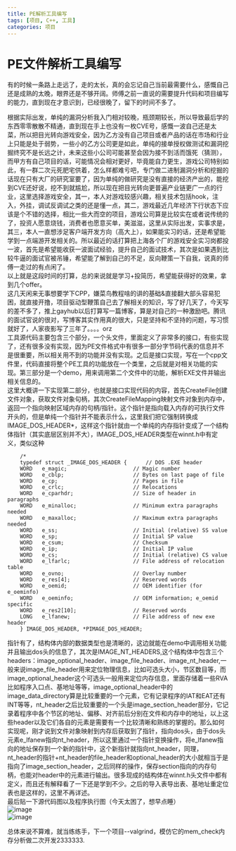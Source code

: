 ```yaml
---
title: PE解析工具编写
tags: [项目, C++, 工具]
categories: 项目
---
```

# PE文件解析工具编写
有的时候一条路上走远了，走的太长，真的会忘记自己当前最需要什么，感慨自己还是成熟的太晚，眼界还是不够开阔。师傅之前一直说的需要提升代码和项目编写的能力，直到现在才意识到，已经很晚了，留下的时间不多了。  
<!-- more-->
根据实际出发，单纯的漏洞分析我入门相对较晚，瓶颈期较长，所以导致最后学的东西零零散散不精通，直到现在手上也没有一枚CVE号，感慨一波自己还是太菜，所以把目光转向游戏安全，因为乙方没有自己项目或者产品的话在市场和行业上只能是处于弱势，一些小的乙方公司更是如此，单纯的接单授权做测试和漏洞挖掘终究不是长远之计，未来这些小公司可能甚至会因为接不到活而饿死（猜测），而甲方有自己项目的话，可能情况会相对更好，毕竟能自力更生，游戏公司特别如此，有一群二次元死肥宅供着，怎么样都难亏吧，专门做二进制漏洞分析和挖掘的话现在只有大厂的研究室要了，因为单纯的做研究是没有直接的经济产出的，能挖到CVE还好说，挖不到就尴尬，所以现在把目光转向更普遍产业链更广一点的行业，这里选择游戏安全，其一，本人对游戏较感兴趣，相关技术包括hook，注入，外挂，调试反调试之类的还是懂一点，其二，游戏最近几年经济下行状态下应该是个不错的选择，相比一些大而空的项目，游戏公司算是比较实在或者说传统的了，投资人愿意烧钱，消费者也愿意买单，美滋滋，这里从实际出发，实事求是，其三，本人一直想涉足客户端开发方向（高大上），如果能实习的话，还是希望能学到一点端游开发相关的。所以最近的话打算把上海各个厂的游戏安全实习岗都投一波，首先是希望能收获一波面试经验，提升自己的面试技术，其次是如果遇到比较牛逼的面试官被吊锤，希望能了解到自己的不足，反向鞭策一下自我，说真的师傅一走过的有点闲了。  
以上就是这段时间的打算，总的来说就是学习+投简历，希望能获得好的效果，拿到几个offer。  
这几天闲来无事想要学下CPP，嫌菜鸟教程啥的讲的基础&直接翻大部头容易犯困，就直接开撸，项目驱动型鞭策自己去了解相关的知识，写了好几天了，今天写的差不多了，推上gayhub以后打算写一篇博客，算是对自己的一种激励吧。腾讯的面试官说的很对，写博客其实作用真的很大，只是坚持和不坚持的问题，写习惯就好了，人家夜影写了三年了。。。。orz  
工具源代码主要包含三个部分，一个头文件，里面定义了非常多的接口，有些实现了，还有很多没有实现，因为PE文件格式中有很多一部分字节码代表的信息并不是很重要，所以相关用不到的功能并没有实现。之后是接口实现，写在一个cpp文件里，代码直接将整个PE工具的功能放在一个类里，之后就是对相关功能的实现。第三部分是一个demo，用来调用第二个文件中的功能，解析EXE文件并输出相关信息的。  
这里大概讲一下实现第二部分，也就是接口实现代码的内容，首先CreateFile创建文件对象，获取文件对象句柄，其次CreateFileMapping映射文件对象到内存中，返回一个指向映射区域内存的句柄/指针。这个指针是指向载入内存的可执行文件开头的，但是单纯一个指针并不能表示什么，这里我们把它强制转换成IMAGE_DOS_HEADER*，这样这个指针就由一个单纯的内存指针变成了一个结构体指针（其实底层区别并不大），IMAGE_DOS_HEADER类型在winnt.h中有定义，类似这种
```
	/*
	typedef struct _IMAGE_DOS_HEADER {      // DOS .EXE header
	WORD   e_magic;                     // Magic number
	WORD   e_cblp;                      // Bytes on last page of file
	WORD   e_cp;                        // Pages in file
	WORD   e_crlc;                      // Relocations
	WORD   e_cparhdr;                   // Size of header in paragraphs
	WORD   e_minalloc;                  // Minimum extra paragraphs needed
	WORD   e_maxalloc;                  // Maximum extra paragraphs needed
	WORD   e_ss;                        // Initial (relative) SS value
	WORD   e_sp;                        // Initial SP value
	WORD   e_csum;                      // Checksum
	WORD   e_ip;                        // Initial IP value
	WORD   e_cs;                        // Initial (relative) CS value
	WORD   e_lfarlc;                    // File address of relocation table
	WORD   e_ovno;                      // Overlay number
	WORD   e_res[4];                    // Reserved words
	WORD   e_oemid;                     // OEM identifier (for e_oeminfo)
	WORD   e_oeminfo;                   // OEM information; e_oemid specific
	WORD   e_res2[10];                  // Reserved words
	LONG   e_lfanew;                    // File address of new exe header
	} IMAGE_DOS_HEADER, *PIMAGE_DOS_HEADER;
```
指针有了，结构体内部的数据类型也是清晰的，这边就能在demo中调用相关功能并且输出dos头的信息了，其次是IMAGE_NT_HEADERS,这个结构体中包含三个headers：image_optional_header、image_file_header、image_nt_header,一般来说image_file_header用来定位物理信息，比如可选头大小，节区数目等，而image_optional_header这个可选头一般用来定位内存信息，里面存储着一些RVA比如程序入口点、基地址等等，image_optional_header中的image_data_directory算是比较重要的一个元素，它有记录程序的IAT和EAT还有INT等等，nt_header之后比较重要的一个头是image_section_header部分，它记录着程序中各个节区的地址、偏移、对齐前后分别在文件和内存中的地址，以上这些header以及它们各自的元素是需要有一个比较清晰和熟练的掌握的。那么如何实现呢，刚才说到文件对象映射到内存后获取到了指针，指向dos头，由于dos头元素e_lfanew指向nt_header，所以这里通过一个指针变换操作，将e_lfanew指向的地址保存到一个新的指针中，这个新指针就指向nt_header，同理，nt_header的指针+nt_header的file_header和optional_header的大小就相当于是指向了image_section_header，之后同样的操作，保存section指向的内存句柄，也能对header中的元素进行输出。很多现成的结构体在winnt.h头文件中都有定义，而且还有解释看了一下还是学到不少。之后的导入表导出表、基地址重定位表也是这样的，这里不再详述。  
最后贴一下源代码图以及程序执行图（今天太困了，想早点睡）  
![image](./1.png)  
![image](./2.png)

总体来说不算难，就当练练手，下一个项目--valgrind，模仿它的mem_check内存分析做二次开发2333333.
